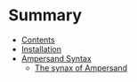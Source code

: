 # Summary

* [Contents](README.md)
* [Installation](installation.md)
* [Ampersand Syntax](.syntax/syntaxmd.md)
   * [The synax of Ampersand](the_synax_of_ampersand.md)

